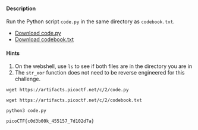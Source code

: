 #### Description

Run the Python script `code.py` in the same directory as `codebook.txt`.
- [Download code.py](https://artifacts.picoctf.net/c/2/code.py)
- [Download codebook.txt](https://artifacts.picoctf.net/c/2/codebook.txt)

#### Hints
1. On the webshell, use `ls` to see if both files are in the directory you are in
2. The `str_xor` function does not need to be reverse engineered for this challenge.


```
wget https://artifacts.picoctf.net/c/2/code.py

wget https://artifacts.picoctf.net/c/2/codebook.txt

python3 code.py

picoCTF{c0d3b00k_455157_7d102d7a}
```
